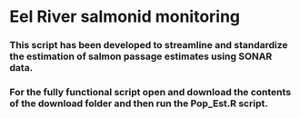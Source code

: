 # Eel River salmonid monitoring

### This script has been developed to streamline and standardize the estimation of salmon passage estimates using SONAR data. 
### For the fully functional script open and download the contents of the download folder and then run the Pop_Est.R script. 




